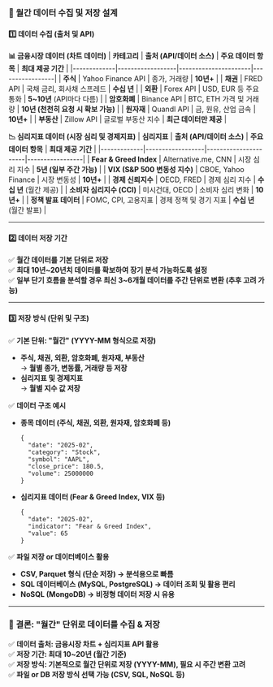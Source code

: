 ### **📌 월간 데이터 수집 및 저장 설계**  

#### **1️⃣ 데이터 수집 (출처 및 API)**
**📊 금융시장 데이터 (차트 데이터)**
| **카테고리** | **출처 (API/데이터 소스)** | **주요 데이터 항목** | **최대 제공 기간** |
|-------------|------------------|----------------------|-----------------|
| **주식** | Yahoo Finance API | 종가, 거래량 | **10년+** |
| **채권** | FRED API | 국채 금리, 회사채 스프레드 | **수십 년** |
| **외환** | Forex API | USD, EUR 등 주요 통화 | **5~10년** (API마다 다름) |
| **암호화폐** | Binance API | BTC, ETH 가격 및 거래량 | **10년 (천천히 요청 시 확보 가능)** |
| **원자재** | Quandl API | 금, 원유, 산업 금속 | **10년+** |
| **부동산** | Zillow API | 글로벌 부동산 지수 | **최근 데이터만 제공** |

**📉 심리지표 데이터 (시장 심리 및 경제지표)**
| **심리지표** | **출처 (API/데이터 소스)** | **주요 데이터 항목** | **최대 제공 기간** |
|-------------|------------------|----------------------|-----------------|
| **Fear & Greed Index** | Alternative.me, CNN | 시장 심리 지수 | **5년 (일부 주간 가능)** |
| **VIX (S&P 500 변동성 지수)** | CBOE, Yahoo Finance | 시장 변동성 | **10년+** |
| **경제 신뢰지수** | OECD, FRED | 경제 심리 지수 | **수십 년** (월간 제공) |
| **소비자 심리지수 (CCI)** | 미시건대, OECD | 소비자 심리 변화 | **10년+** |
| **정책 발표 데이터** | FOMC, CPI, 고용지표 | 경제 정책 및 경기 지표 | **수십 년** (월간 발표) |

---

#### **2️⃣ 데이터 저장 기간**
✅ **월간 데이터를 기본 단위로 저장**  
✅ **최대 10년~20년치 데이터를 확보하여 장기 분석 가능하도록 설정**  
✅ **일부 단기 흐름을 분석할 경우 최신 3~6개월 데이터를 주간 단위로 변환 (추후 고려 가능)**  

---

#### **3️⃣ 저장 방식 (단위 및 구조)**
✅ **기본 단위: "월간" (YYYY-MM 형식으로 저장)**
- **주식, 채권, 외환, 암호화폐, 원자재, 부동산**  
  → **월별 종가, 변동률, 거래량 등 저장**  
- **심리지표 및 경제지표**  
  → **월별 지수 값 저장**  

✅ **데이터 구조 예시**
- **종목 데이터 (주식, 채권, 외환, 원자재, 암호화폐 등)**  
  ```
  {
    "date": "2025-02",
    "category": "Stock",
    "symbol": "AAPL",
    "close_price": 180.5,
    "volume": 25000000
  }
  ```
- **심리지표 데이터 (Fear & Greed Index, VIX 등)**
  ```
  {
    "date": "2025-02",
    "indicator": "Fear & Greed Index",
    "value": 65
  }
  ```

✅ **파일 저장 or 데이터베이스 활용**
- **CSV, Parquet 형식 (단순 저장) → 분석용으로 빠름**
- **SQL 데이터베이스 (MySQL, PostgreSQL) → 데이터 조회 및 활용 편리**
- **NoSQL (MongoDB) → 비정형 데이터 저장 시 유용**

---

### **📌 결론: "월간" 단위로 데이터를 수집 & 저장**
✅ **데이터 출처: 금융시장 차트 + 심리지표 API 활용**  
✅ **저장 기간: 최대 10~20년 (월간 기준)**  
✅ **저장 방식: 기본적으로 월간 단위로 저장 (YYYY-MM), 필요 시 주간 변환 고려**  
✅ **파일 or DB 저장 방식 선택 가능 (CSV, SQL, NoSQL 등)**  
